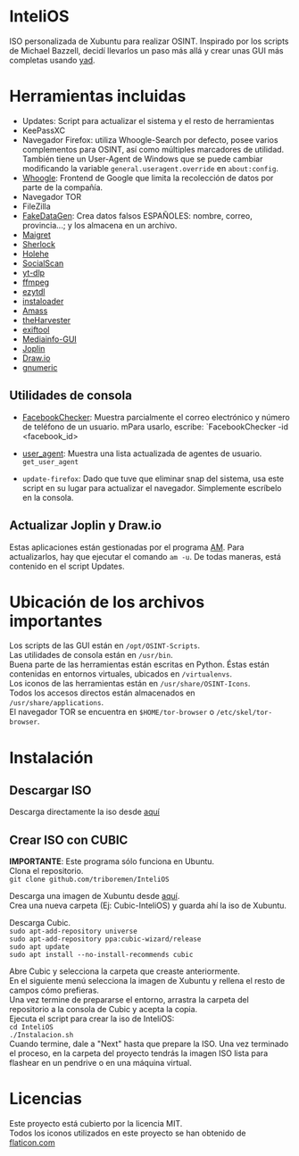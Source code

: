 # InteliOS
ISO personalizada de Xubuntu para realizar OSINT. 
Inspirado por los scripts de Michael Bazzell, decidí llevarlos un paso más allá y crear unas GUI más completas usando [yad](https://github.com/v1cont/yad).

# Herramientas incluidas
- Updates: Script para actualizar el sistema y el resto de herramientas
- KeePassXC
- Navegador Firefox: utiliza Whoogle-Search por defecto, posee varios complementos para OSINT, así como múltiples marcadores de utilidad. También tiene un User-Agent de Windows que se puede cambiar modificando la variable `general.useragent.override` en `about:config`.
- [Whoogle](https://github.com/benbusby/whoogle-search): Frontend de Google que limita la recolección de datos por parte de la compañía.
- Navegador TOR
- FileZilla
- [FakeDataGen](https://github.com/JoelGMSec/FakeDataGen): Crea datos falsos ESPAÑOLES: nombre, correo, provincia...; y los almacena en un archivo.
- [Maigret](https://github.com/soxoj/maigret)
- [Sherlock](https://github.com/sherlock-project/sherlock)
- [Holehe](https://github.com/megadose/holehe)
- [SocialScan](https://github.com/iojw/socialscan)
- [yt-dlp](https://github.com/yt-dlp/yt-dlp)
- [ffmpeg](https://github.com/FFmpeg/FFmpeg)
- [ezytdl](https://github.com/sylviiu/ezytdl)
- [instaloader](https://github.com/instaloader/instaloader)
- [Amass](https://github.com/owasp-amass/amass)
- [theHarvester](https://github.com/laramies/theHarvester)
- [exiftool](https://github.com/exiftool/exiftool)
- [Mediainfo-GUI](https://mediaarea.net/en/MediaInfo)
- [Joplin](https://github.com/jgraph/drawio-desktop)
- [Draw.io]()
- [gnumeric](https://github.com/GNOME/gnumeric)

## Utilidades de consola
- [FacebookChecker](https://github.com/yasserjanah/FacebookChecker): Muestra parcialmente el correo electrónico y número de teléfono de un usuario. mPara usarlo, escribe: `FacebookChecker -id <facebook_id>

- [user_agent](https://github.com/TechfaneTechnologies/user_agent): Muestra una lista actualizada de agentes de usuario. `get_user_agent`

- `update-firefox`: Dado que tuve que eliminar snap del sistema, usa este script en su lugar para actualizar el navegador. Simplemente escríbelo en la consola.

## Actualizar Joplin y Draw.io
Estas aplicaciones están gestionadas por el programa [AM](https://github.com/ivan-hc/AM-Application-Manager). Para actualizarlos, hay que ejecutar el comando `am -u`. De todas maneras, está contenido en el script Updates.

# Ubicación de los archivos importantes
Los scripts de las GUI están en `/opt/OSINT-Scripts`. <br />
Las utilidades de consola están en `/usr/bin`. <br />
Buena parte de las herramientas están escritas en Python. Éstas están contenidas en entornos virtuales, ubicados en `/virtualenvs`. <br />
Los iconos de las herramientas están en `/usr/share/OSINT-Icons`. <br />
Todos los accesos directos están almacenados en `/usr/share/applications`. <br />
El navegador TOR se encuentra en `$HOME/tor-browser` o `/etc/skel/tor-browser`. <br />

# Instalación
## Descargar ISO
Descarga directamente la iso desde [aquí](https://mega.nz/file/F3E0iZqZ#bH5Q7X5Gz6whfarmXTl07yG7tOsd392HPrlj0jzpOtI) <br />
## Crear ISO con CUBIC
**IMPORTANTE**: Este programa sólo funciona en Ubuntu. <br />
Clona el repositorio. <br />
`git clone github.com/triboremen/InteliOS`

Descarga una imagen de Xubuntu desde [aquí](https://xubuntu.org/download/). <br />
Crea una nueva carpeta (Ej: Cubic-InteliOS) y guarda ahí la iso de Xubuntu. <br />

Descarga Cubic. <br />
`sudo apt-add-repository universe` <br />
`sudo apt-add-repository ppa:cubic-wizard/release` <br />
`sudo apt update` <br />
`sudo apt install --no-install-recommends cubic` <br />

Abre Cubic y selecciona la carpeta que creaste anteriormente. <br />
En el siguiente menú selecciona la imagen de Xubuntu y rellena el resto de campos cómo prefieras. <br />
Una vez termine de prepararse el entorno, arrastra la carpeta del repositorio a la consola de Cubic y acepta la copia. <br />
Ejecuta el script para crear la iso de InteliOS: <br />
`cd InteliOS` <br />
`./Instalacion.sh` <br />
Cuando termine, dale a "Next" hasta que prepare la ISO. Una vez terminado el proceso, en la carpeta del proyecto tendrás la imagen ISO lista para flashear en un pendrive o en una máquina virtual.<br />

# Licencias
Este proyecto está cubierto por la licencia MIT. <br />
Todos los iconos utilizados en este proyecto se han obtenido de [flaticon.com](flaticon.com)
